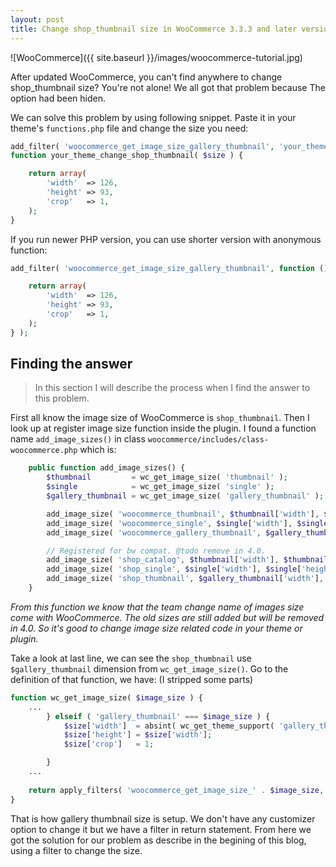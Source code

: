 ```yaml
---
layout: post
title: Change shop_thumbnail size in WooCommerce 3.3.3 and later versions
---
```


![WooCommerce]({{ site.baseurl }}/images/woocommerce-tutorial.jpg)

After updated WooCommerce, you can't find anywhere to change shop_thumbnail size? You're not alone! We all got that problem because The option had been hiden.

We can solve this problem by using following snippet. Paste it in your theme's `functions.php` file and change the size you need:

```php
add_filter( 'woocommerce_get_image_size_gallery_thumbnail', 'your_theme_change_shop_thumbnail' );
function your_theme_change_shop_thumbnail( $size ) {

	return array(
		'width'  => 126,
		'height' => 93,
		'crop'   => 1,
	);
}
```

If you run newer PHP version, you can use shorter version with anonymous function:

```php
add_filter( 'woocommerce_get_image_size_gallery_thumbnail', function () {

	return array(
		'width'  => 126,
		'height' => 93,
		'crop'   => 1,
	);
} );
```

## Finding the answer
> In this section I will describe the process when I find the answer to this problem.

First all know the image size of WooCommerce is `shop_thumbnail`. Then I look up at register image size function inside the plugin. I found a function name `add_image_sizes()` in class `woocommerce/includes/class-woocommerce.php` which is:

```php
	public function add_image_sizes() {
		$thumbnail         = wc_get_image_size( 'thumbnail' );
		$single            = wc_get_image_size( 'single' );
		$gallery_thumbnail = wc_get_image_size( 'gallery_thumbnail' );

		add_image_size( 'woocommerce_thumbnail', $thumbnail['width'], $thumbnail['height'], $thumbnail['crop'] );
		add_image_size( 'woocommerce_single', $single['width'], $single['height'], $single['crop'] );
		add_image_size( 'woocommerce_gallery_thumbnail', $gallery_thumbnail['width'], $gallery_thumbnail['height'], $gallery_thumbnail['crop'] );

		// Registered for bw compat. @todo remove in 4.0.
		add_image_size( 'shop_catalog', $thumbnail['width'], $thumbnail['height'], $thumbnail['crop'] );
		add_image_size( 'shop_single', $single['width'], $single['height'], $single['crop'] );
		add_image_size( 'shop_thumbnail', $gallery_thumbnail['width'], $gallery_thumbnail['height'], $gallery_thumbnail['crop'] );
	}
```
_From this function we know that the team change name of images size come with WooCommerce. The old sizes are still added but will be removed in 4.0. So it's good to change image size related code in your theme or plugin._

Take a look at last line, we can see the `shop_thumbnail` use `$gallery_thumbnail` dimension from `wc_get_image_size()`. Go to the definition of that function, we have: (I stripped some parts)
```php
function wc_get_image_size( $image_size ) {
	...
		} elseif ( 'gallery_thumbnail' === $image_size ) {
			$size['width']  = absint( wc_get_theme_support( 'gallery_thumbnail_image_width', 100 ) );
			$size['height'] = $size['width'];
			$size['crop']   = 1;

		} 
	...
	
	return apply_filters( 'woocommerce_get_image_size_' . $image_size, $size );
}
```
That is how gallery thumbnail size is setup. We don't have any customizer option to change it but we have a filter in return statement. From here we got the solution for our problem as describe in the begining of this blog, using a filter to change the size.
